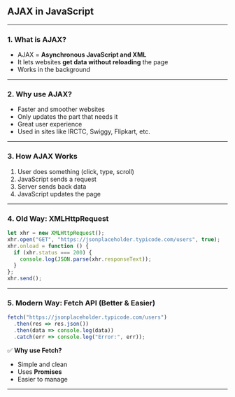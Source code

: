 ## **AJAX in JavaScript**

---

### **1. What is AJAX?**
- AJAX = **Asynchronous JavaScript and XML**
- It lets websites **get data without reloading** the page  
- Works in the background

---

### **2. Why use AJAX?**
- Faster and smoother websites  
- Only updates the part that needs it  
- Great user experience  
- Used in sites like IRCTC, Swiggy, Flipkart, etc.

---

### **3. How AJAX Works**
1. User does something (click, type, scroll)  
2. JavaScript sends a request  
3. Server sends back data  
4. JavaScript updates the page  

---

### **4. Old Way: XMLHttpRequest**
```javascript
let xhr = new XMLHttpRequest();
xhr.open("GET", "https://jsonplaceholder.typicode.com/users", true);
xhr.onload = function () {
  if (xhr.status === 200) {
    console.log(JSON.parse(xhr.responseText));
  }
};
xhr.send();
```

---

### **5. Modern Way: Fetch API (Better & Easier)**
```javascript
fetch("https://jsonplaceholder.typicode.com/users")
  .then(res => res.json())
  .then(data => console.log(data))
  .catch(err => console.log("Error:", err));
```

✅ **Why use Fetch?**
- Simple and clean  
- Uses **Promises**  
- Easier to manage

---
